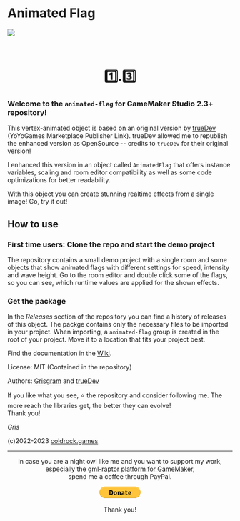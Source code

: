 # Animated Flag
<p align="center"><img src="https://user-images.githubusercontent.com/19487451/168004734-0df42512-bab4-499c-a0ea-8b3f773b92ad.gif" style="display:block; margin:auto; width:619px"></p><br/>
<h1 align="center">1️⃣.3️⃣</h1>

### Welcome to the `animated-flag` for **GameMaker Studio 2.3+** repository!

This vertex-animated object is based on an original version by [trueDev](https://marketplace.yoyogames.com/publishers/3641/truedev) (YoYoGames Marketplace Publisher Link). trueDev allowed me to republish the enhanced version as OpenSource -- credits to `trueDev` for their original version!

I enhanced this version in an object called `AnimatedFlag` that offers instance variables, scaling and room editor compatibility as well as some code optimizations for better readability.

With this object you can create stunning realtime effects from a single image!
Go, try it out!

## How to use

### First time users: Clone the repo and start the demo project
The repository contains a small demo project with a single room and some objects that show animated flags with different settings for speed, intensity and wave height.
Go to the room editor and double click some of the flags, so you can see, which runtime values are applied for the shown effects.

### Get the package
In the _Releases_ section of the repository you can find a history of releases of this object.
The packge contains only the necessary files to be imported in your project.
When importing, a `animated-flag` group is created in the root of your project. Move it to a location that fits your project best.


Find the documentation in the [Wiki](https://github.com/Grisgram/gml-animated-flag/wiki).

License: MIT (Contained in the repository)

Authors: [Grisgram](https://github.com/Grisgram) and [trueDev](https://marketplace.yoyogames.com/publishers/3641/truedev)

If you like what you see, ⭐ the repository and consider following me. The more reach the libraries get, the better they can evolve!<br/>
Thank you!

_Gris_

(c)2022-2023 [coldrock.games](https://www.coldrock.games)

----

<p align="center">
In case you are a night owl like me and you want to support my work,<br/>especially the <a href="https://github.com/Grisgram/gml-raptor">gml-raptor platform for GameMaker</a>,<br/>spend me a coffee through PayPal. <p align="center"><a href="https://www.paypal.com/donate/?hosted_button_id=PL8VA5UFCPMK6" target="_blank"><img src="https://github.com/Grisgram/Grisgram/blob/main/images/paypal_donate.gif" /></a></p><p align="center">Thank you!</p>
</p>
